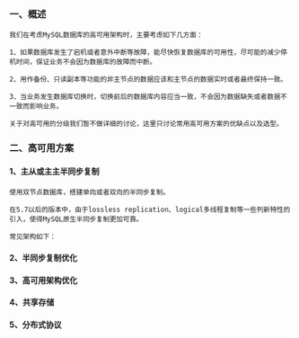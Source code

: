### 一、概述
    我们在考虑MySQL数据库的高可用架构时，主要考虑如下几方面：

    1、如果数据库发生了宕机或者意外中断等故障，能尽快恢复数据库的可用性，尽可能的减少停机时间，保证业务不会因为数据库的故障而中断。

    2、用作备份、只读副本等功能的非主节点的数据应该和主节点的数据实时或者最终保持一致。

    3、当业务发生数据库切换时，切换前后的数据库内容应当一致，不会因为数据缺失或者数据不一致而影响业务。

    关于对高可用的分级我们暂不做详细的讨论，这里只讨论常用高可用方案的优缺点以及选型。

### 二、高可用方案
#### 1、主从或主主半同步复制
    使用双节点数据库，搭建单向或者双向的半同步复制。
    
    在5.7以后的版本中，由于lossless replication、logical多线程复制等一些列新特性的引入，使得MySQL原生半同步复制更加可靠。
    
    常见架构如下：
    
#### 2、半同步复制优化
#### 3、高可用架构优化
#### 4、共享存储
#### 5、分布式协议
